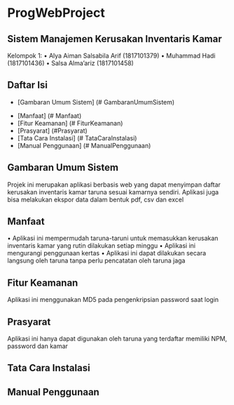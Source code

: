# ProgWebProject

## Sistem Manajemen Kerusakan Inventaris Kamar

Kelompok 1:
• Alya Aiman Salsabila Arif (1817101379)
• Muhammad Hadi (1817101436)
• Salsa Alma’ariz (1817101458)

## Daftar Isi

* [Gambaran Umum Sistem] (# GambaranUmumSistem)
- [Manfaat] (# Manfaat)
- [Fitur Keamanan] (# FiturKeamanan)
- [Prasyarat] (#Prasyarat)
- [Tata Cara Instalasi] (# TataCaraInstalasi)
- [Manual Penggunaan] (# ManualPenggunaan)

## Gambaran Umum Sistem

Projek ini merupakan aplikasi berbasis web yang dapat menyimpan daftar kerusakan inventaris kamar taruna sesuai kamarnya sendiri. Aplikasi juga bisa melakukan ekspor data dalam bentuk pdf, csv dan excel

## Manfaat

• Aplikasi ini mempermudah taruna-taruni untuk memasukkan kerusakan inventaris kamar yang rutin dilakukan setiap minggu
• Aplikasi ini mengurangi penggunaan kertas
• Aplikasi ini dapat dilakukan secara langsung oleh taruna tanpa perlu pencatatan oleh taruna jaga

## Fitur Keamanan

Aplikasi ini menggunakan MD5 pada pengenkripsian password saat login

## Prasyarat

Aplikasi ini hanya dapat digunakan oleh taruna yang terdaftar memiliki NPM, password dan kamar

## Tata Cara Instalasi

## Manual Penggunaan
